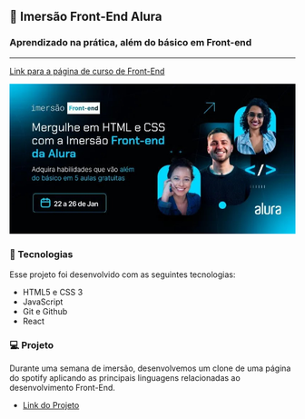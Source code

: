<h2>🤿  Imersão Front-End Alura</h2>
<h3>Aprendizado na prática, além do básico em Front-end</h3>
<hr>

<p><a href="https://www.alura.com.br/escola-front-end" target="_blank">Link para a página de curso de Front-End</a></p>

<img src="https://github.com/leandro-pontes/clone-spotify/blob/main/capa-curso.jpg">

<h3>🚀 Tecnologias</h3>
<p>Esse projeto foi desenvolvido com as seguintes tecnologias:</p>

<ul>
  <li>HTML5 e CSS 3</li>
  <li>JavaScript</li>
  <li>Git e Github</li>
  <li>React</li>
</ul>



<h3>💻 Projeto</h3>
<p>Durante uma semana de imersão, desenvolvemos um clone de uma página do spotify aplicando as principais linguagens relacionadas ao desenvolvimento Front-End.</p>

<ul>
  <li><a href="#">Link do Projeto</a></li>
</ul>

